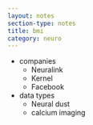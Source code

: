 ```yaml
---
layout: notes
section-type: notes
title: bmi
category: neuro
---
```


- companies
	- Neuralink
	- Kernel
	- Facebook
- data types
	- Neural dust
	- calcium imaging